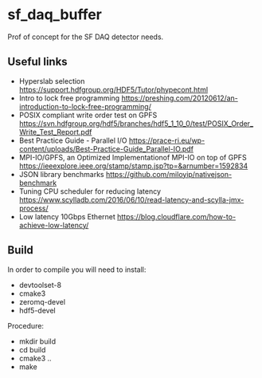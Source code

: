 # sf_daq_buffer

Prof of concept for the SF DAQ detector needs.

## Useful links

- Hyperslab selection 
https://support.hdfgroup.org/HDF5/Tutor/phypecont.html
- Intro to lock free programming
https://preshing.com/20120612/an-introduction-to-lock-free-programming/
- POSIX compliant write order test on GPFS
https://svn.hdfgroup.org/hdf5/branches/hdf5_1_10_0/test/POSIX_Order_Write_Test_Report.pdf
- Best Practice Guide - Parallel I/O
https://prace-ri.eu/wp-content/uploads/Best-Practice-Guide_Parallel-IO.pdf
- MPI-IO/GPFS, an Optimized Implementationof MPI-IO on top of GPFS
https://ieeexplore.ieee.org/stamp/stamp.jsp?tp=&arnumber=1592834
- JSON library benchmarks
https://github.com/miloyip/nativejson-benchmark
- Tuning CPU scheduler for reducing latency
https://www.scylladb.com/2016/06/10/read-latency-and-scylla-jmx-process/
- Low latency 10Gbps Ethernet
https://blog.cloudflare.com/how-to-achieve-low-latency/



## Build

In order to compile you will need to install:
- devtoolset-8
- cmake3
- zeromq-devel
- hdf5-devel

Procedure:
- mkdir build
- cd build
- cmake3 ..
- make